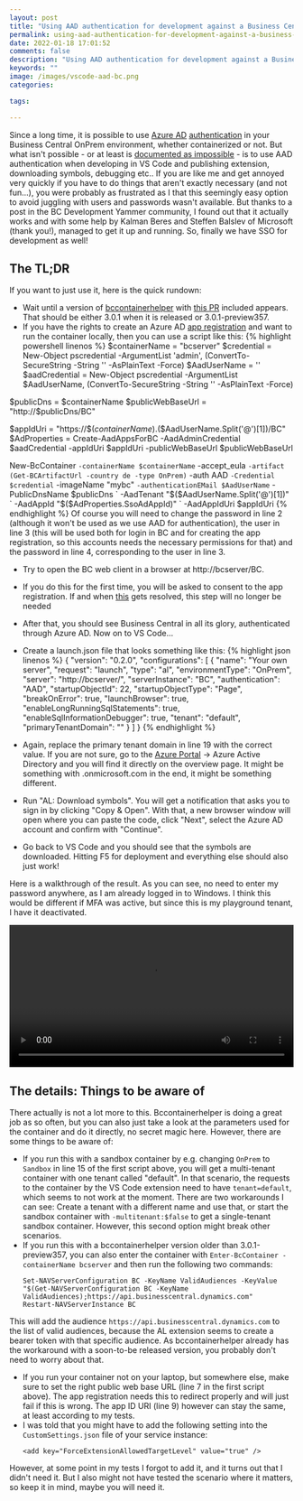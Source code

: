 ```yaml
---
layout: post
title: "Using AAD authentication for development against a Business Central container"
permalink: using-aad-authentication-for-development-against-a-business-central-container
date: 2022-01-18 17:01:52
comments: false
description: "Using AAD authentication for development against a Business Central container"
keywords: ""
image: /images/vscode-aad-bc.png
categories:

tags:

---
```


Since a long time, it is possible to use [Azure AD][aad] [authentication][auth] in your Business Central OnPrem environment, whether containerized or not. But what isn't possible - or at least is [documented as impossible][docs] - is to use AAD authentication when developing in VS Code and publishing extension, downloading symbols, debugging etc.. If you are like me and get annoyed very quickly if you have to do things that aren't exactly necessary (and not fun...), you were probably as frustrated as I that this seemingly easy option to avoid juggling with users and passwords wasn't available. But thanks to a post in the BC Development Yammer community, I found out that it actually works and with some help by Kalman Beres and Steffen Balslev of Microsoft (thank you!), managed to get it up and running. So, finally we have SSO for development as well! 

## The TL;DR

If you want to just use it, here is the quick rundown:

- Wait until a version of [bccontainerhelper][bcch] with [this PR][pr] included appears. That should be either 3.0.1 when it is released or 3.0.1-preview357.
- If you have the rights to create an Azure AD [app registration][appreg] and want to run the container locally, then you can use a script like this:
{% highlight powershell linenos %}
$containerName = "bcserver"
$credential = New-Object pscredential -ArgumentList 'admin', (ConvertTo-SecureString -String '<your-secret-password>' -AsPlainText -Force)
$AadUserName = '<your-add-user>'
$aadCredential = New-Object pscredential -ArgumentList $AadUserName, (ConvertTo-SecureString -String '<your-other-secret-password>' -AsPlainText -Force)

$publicDns = $containerName
$publicWebBaseUrl = "http://$publicDns/BC"

$appIdUri = "https://$($containerName).$($AadUserName.Split('@')[1])/BC"
$AdProperties = Create-AadAppsForBC -AadAdminCredential $aadCredential -appIdUri $appIdUri -publicWebBaseUrl $publicWebBaseUrl

New-BcContainer `
    -containerName $containerName `
    -accept_eula `
    -artifact (Get-BCArtifactUrl -country de -type OnPrem) `
    -auth AAD `
    -Credential $credential `
    -imageName "mybc" `
    -authenticationEMail $AadUserName `
    -PublicDnsName $publicDns `
    -AadTenant "$($AadUserName.Split('@')[1])" `
    -AadAppId "$($AdProperties.SsoAdAppId)" `
    -AadAppIdUri $appIdUri
{% endhighlight %}
Of course you will need to change the password in line 2 (although it won't be used as we use AAD for authentication), the user in line 3 (this will be used both for login in BC and for creating the app registration, so this accounts needs the necessary permissions for that) and the password in line 4, corresponding to the user in line 3.
- Try to open the BC web client in a browser at http://bcserver/BC.
- If you do this for the first time, you will be asked to consent to the app registration. If and when [this][grant] gets resolved, this step will no longer be needed
- After that, you should see Business Central in all its glory, authenticated through Azure AD. Now on to VS Code...
- Create a launch.json file that looks something like this:
{% highlight json linenos %}
{
    "version": "0.2.0",
    "configurations": [
        {
            "name": "Your own server",
            "request": "launch",
            "type": "al",
            "environmentType": "OnPrem",
            "server": "http://bcserver/",
            "serverInstance": "BC",
            "authentication": "AAD",
            "startupObjectId": 22,
            "startupObjectType": "Page",
            "breakOnError": true,
            "launchBrowser": true,
            "enableLongRunningSqlStatements": true,
            "enableSqlInformationDebugger": true,
            "tenant": "default",
            "primaryTenantDomain": "<your-primary-tenant-domain>"
        }
    ]
}
{% endhighlight %}

- Again, replace the primary tenant domain in line 19 with the correct value. If you are not sure, go to the [Azure Portal][portal] -> Azure Active Directory and you will find it directly on the overview page. It might be something with .onmicrosoft.com in the end, it might be something different.
- Run "AL: Download symbols". You will get a notification that asks you to sign in by clicking "Copy & Open". With that, a new browser window will open where you can paste the code, click "Next", select the Azure AD account and confirm with "Continue".
- Go back to VS Code and you should see that the symbols are downloaded. Hitting F5 for deployment and everything else should also just work!

Here is a walkthrough of the result. As you can see, no need to enter my password anywhere, as I am already logged in to Windows. I think this would be different if MFA was active, but since this is my playground tenant, I have it deactivated.

<video width="100%" controls>
  <source type="video/mp4" src="/images/vscode-aad-bc-walkthrough.mp4">
</video>

## The details: Things to be aware of

There actually is not a lot more to this. Bccontainerhelper is doing a great job as so often, but you can also just take a look at the parameters used for the container and do it directly, no secret magic here. However, there are some things to be aware of:

- If you run this with a sandbox container by e.g. changing `OnPrem` to `Sandbox` in line 15 of the first script above, you will get a multi-tenant container with one tenant called "default". In that scenario, the requests to the container by the VS Code extension need to have `tenant=default`, which seems to not work at the moment. There are two workarounds I can see: Create a tenant with a different name and use that, or start the sandbox container with `-multitenant:$false` to get a single-tenant sandbox container. However, this second option might break other scenarios.
- If you run this with a bccontainerhelper version older than 3.0.1-preview357, you can also enter the container with `Enter-BcContainer -containerName bcserver` and then run the following two commands:
    ```
    Set-NAVServerConfiguration BC -KeyName ValidAudiences -KeyValue "$(Get-NAVServerConfiguration BC -KeyName ValidAudiences);https://api.businesscentral.dynamics.com"
    Restart-NAVServerInstance BC
    ```
This will add the audience `https://api.businesscentral.dynamics.com` to the list of valid audiences, because the AL extension seems to create a bearer token with that specific audience. As bccontainerhelper already has the workaround with a soon-to-be released version, you probably don't need to worry about that.
- If you run your container not on your laptop, but somewhere else, make sure to set the right public web base URL (line 7 in the first script above). The app registration needs this to redirect properly and will just fail if this is wrong. The app ID URI (line 9) however can stay the same, at least according to my tests.
- I was told that you might have to add the following setting into the `CustomSettings.json` file of your service instance:
    ```
    <add key="ForceExtensionAllowedTargetLevel" value="true" />
    ```
However, at some point in my tests I forgot to add it, and it turns out that I didn't need it. But I also might not have tested the scenario where it matters, so keep it in mind, maybe you will need it.

[aad]: https://docs.microsoft.com/en-us/azure/active-directory/fundamentals/active-directory-whatis
[auth]: https://docs.microsoft.com/en-us/dynamics365/business-central/dev-itpro/administration/users-credential-types#credential-types
[docs]: https://docs.microsoft.com/en-us/dynamics365/business-central/dev-itpro/developer/devenv-json-files#publish-to-local-server-settings
[bcch]: https://www.powershellgallery.com/packages/bccontainerhelper
[pr]: https://github.com/microsoft/navcontainerhelper/pull/2270
[appreg]: https://docs.microsoft.com/en-us/azure/active-directory/develop/quickstart-register-app
[grant]: https://github.com/microsoft/navcontainerhelper/issues/2153
[portal]: https://portal.azure.com